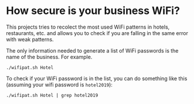 # How secure is your business WiFi?

This projects tries to recolect the most used WiFi patterns in hotels, restaurants, etc. and allows you to check if you are falling in the same error with weak patterns.

The only information needed to generate a list of WiFi passwords is the name of the business. For example.

```
./wifipat.sh Hotel
```

To check if your WiFi password is in the list, you can do something like this (assuming your wifi password is `hotel2019`):

```
./wifipat.sh Hotel | grep hotel2019
```
